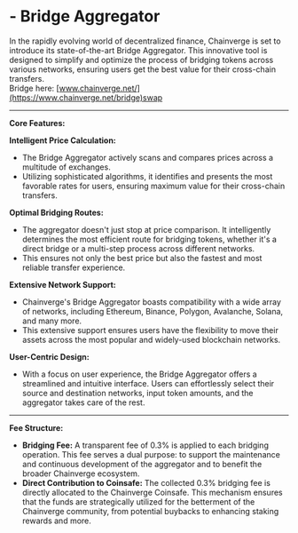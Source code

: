 # - Bridge Aggregator

In the rapidly evolving world of decentralized finance, Chainverge is set to introduce its state-of-the-art Bridge Aggregator. This innovative tool is designed to simplify and optimize the process of bridging tokens across various networks, ensuring users get the best value for their cross-chain transfers.\
Bridge here: [www.chainverge.net/](https://www.chainverge.net/bridge)swap

***

**Core Features:**

**Intelligent Price Calculation:**

* The Bridge Aggregator actively scans and compares prices across a multitude of exchanges.
* Utilizing sophisticated algorithms, it identifies and presents the most favorable rates for users, ensuring maximum value for their cross-chain transfers.

**Optimal Bridging Routes:**

* The aggregator doesn't just stop at price comparison. It intelligently determines the most efficient route for bridging tokens, whether it's a direct bridge or a multi-step process across different networks.
* This ensures not only the best price but also the fastest and most reliable transfer experience.

**Extensive Network Support:**

* Chainverge's Bridge Aggregator boasts compatibility with a wide array of networks, including Ethereum, Binance, Polygon, Avalanche, Solana, and many more.
* This extensive support ensures users have the flexibility to move their assets across the most popular and widely-used blockchain networks.

**User-Centric Design:**

* With a focus on user experience, the Bridge Aggregator offers a streamlined and intuitive interface. Users can effortlessly select their source and destination networks, input token amounts, and the aggregator takes care of the rest.

***

**Fee Structure:**

* **Bridging Fee:** A transparent fee of 0.3% is applied to each bridging operation. This fee serves a dual purpose: to support the maintenance and continuous development of the aggregator and to benefit the broader Chainverge ecosystem.
* **Direct Contribution to Coinsafe:** The collected 0.3% bridging fee is directly allocated to the Chainverge Coinsafe. This mechanism ensures that the funds are strategically utilized for the betterment of the Chainverge community, from potential buybacks to enhancing staking rewards and more.

